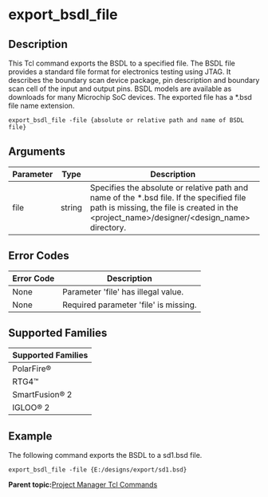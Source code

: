 # export\_bsdl\_file

## Description

This Tcl command exports the BSDL to a specified file. The BSDL file provides a standard file format for electronics testing using JTAG. It describes the boundary scan device package, pin description and boundary scan cell of the input and output pins. BSDL models are available as downloads for many Microchip SoC devices. The exported file has a \*.bsd file name extension.

```
export_bsdl_file -file {absolute or relative path and name of BSDL file}
```

## Arguments

|Parameter|Type|Description|
|---------|----|-----------|
|file|string|Specifies the absolute or relative path and name of the \*.bsd file. If the specified file path is missing, the file is created in the &lt;project\_name&gt;/designer/&lt;design\_name&gt; directory.|

## Error Codes

|Error Code|Description|
|----------|-----------|
|None|Parameter 'file' has illegal value.|
|None|Required parameter 'file' is missing.|

## Supported Families

|Supported Families|
|------------------|
|PolarFire®|
|RTG4™|
|SmartFusion® 2|
|IGLOO® 2|

## Example

The following command exports the BSDL to a sd1.bsd file.

```
export_bsdl_file -file {E:/designs/export/sd1.bsd}
```

**Parent topic:**[Project Manager Tcl Commands](GUID-CE445F8D-419D-434B-9288-A0005F280E89.md)

